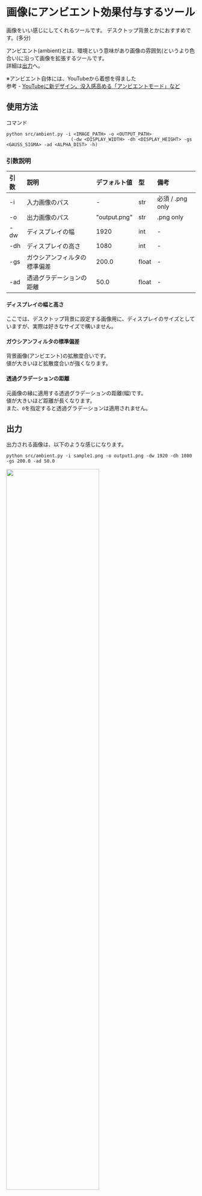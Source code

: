 # 画像にアンビエント効果付与するツール

画像をいい感じにしてくれるツールです。
デスクトップ背景とかにおすすめです。(多分)

アンビエント(ambient)とは、環境という意味があり画像の雰囲気(というより色合い)に沿って画像を拡張するツールです。<br>
詳細は[出力](#出力)へ。

※アンビエント自体には、YouTubeから着想を得ました<br>
参考 - [YouTubeに新デザイン。没入感高める「アンビエントモード」など](https://av.watch.impress.co.jp/docs/news/1450257.html)

## 使用方法

コマンド
```
python src/ambient.py -i <IMAGE_PATH> -o <OUTPUT_PATH>
                        (-dw <DISPLAY_WIDTH> -dh <DISPLAY_HEIGHT> -gs <GAUSS_SIGMA> -ad <ALPHA_DIST> -h)
```

### 引数説明

| 引数 | 説明 | デフォルト値 | 型 | 備考 |
|:---|:---|:---|:---|:---|
| -i | 入力画像のパス | - | str | 必須 / .png only |
| -o | 出力画像のパス | "output.png" | str | .png only |
| -dw | ディスプレイの幅 | 1920 | int | - |
| -dh | ディスプレイの高さ | 1080 | int | - |
| -gs | ガウシアンフィルタの標準偏差 | 200.0 | float | - |
| -ad | 透過グラデーションの距離 | 50.0 | float | - |

#### ディスプレイの幅と高さ

ここでは、デスクトップ背景に設定する画像用に、ディスプレイのサイズとしていますが、実際は好きなサイズで構いません。

#### ガウシアンフィルタの標準偏差

背景画像(アンビエント)の拡散度合いです。<br>
値が大きいほど拡散度合いが強くなります。

#### 透過グラデーションの距離

元画像の縁に適用する透過グラデーションの距離(幅)です。<br>
値が大きいほど距離が長くなります。<br>
また、`0`を指定すると透過グラデーションは適用されません。

## 出力

出力される画像は、以下のような感じになります。

```
python src/ambient.py -i sample1.png -o output1.png -dw 1920 -dh 1080 -gs 200.0 -ad 50.0
```
<img src="sample/output1.png" width="70%">

ガウシアンフィルタの標準偏差の変更
```
python src/ambient.py -i sample1.png -o output2.png -dw 1920 -dh 1080 -gs 80.0 -ad 50.0
```
<img src="sample/output2.png" width="70%">

透過グラデーションの距離の変更
```
python src/ambient.py -i sample1.png -o sample/output5.png -dw 1920 -dh 1080 -gs 200.0 -ad 20.0
```
<img src="sample/output3.png" width="70%">

```
python src/ambient.py -i sample1.png -o output3.png -dw 1920 -dh 1080 -gs 200.0 -ad 0.0
```
<img src="sample/output4.png" width="70%">

サイズの変更
```
python src/ambient.py -i sample1.png -o sample/output4.png -dw 900 -dh 900 -gs 200.0 -ad 50.0
```
<img src="sample/output5.png" width="70%">

---

出力された画像をデスクトップに適用するとこんな感じ。<br>
(嗜好がバレる....w)

<img src="image/desktop.png" width="70%">

## 経緯

### アスペクト比が16:9でない画像のデスクトップ背景は厳しい...

ゲームのキャプチャ画像を適当の大きさにトリミングして、デスクトップ背景に設定してみました。(セノくんかわいいね)<br>
デスクトップ背景設定にあたり、主に以下の４つの表示方法があります。("スパン"と"並べて表示"は目的外のため割愛)

![bad_example](image/bad_ex.jpg)

for translation
- a.ページ幅に合わせる
    - 良い
        - 余白がない
        - アスペクト比維持
    - 悪い
        - 外側が見切れてる
        - 画質が劣化
- b.画面のサイズに合わせる
    - 良い
        - アスペクト比維持
        - 見切れていない
    - 悪い
        - 余白がある
        - 画質が劣化
- c.中央に表示
    - 良い
        - アスペクト比維持
        - 見切れていない
        - 画質劣化がない
    - 悪い
        - 余白がある
- d.拡大して表示
    - 良い
        - 余白がない
        - 見切れていない
    - 悪い
        - 画質が劣化
        - アスペクト比が変わる (引き伸ばされる or 縮む)

アスペクト比が16:9でない画像をデスクトップ背景にしようとすると、なんだかしっくりこない...<br>
一番マシに思えるのが"中央に表示"で、画質劣化や見切れ、引き伸ばし/縮みがないです。(originalなので当然ではある)

そこで、この"中央に表示"で設定した際に生まれる余白をなんとかしたいなぁと思い、いい感じの方法を思いついたので実装しました。

## 説明及びサンプルに利用しているキャプチャ画像について

説明やサンプルとして利用しているキャプチャ画像は、オープンワールド・アクションRPG『原神』のゲーム内キャプチャ画像です。<br>
ゲーム内キャプチャ画像は次のガイドラインを遵守して利用しています。

- 株式会社miHoYo ネットワークサービスにおける著作物の利用に関するガイドライン<br>
    https://corp.mihoyo.co.jp/policy/guideline1.html

万が一、利用しているキャプチャ画像に対して、著作権侵害などの問題がある場合は、速やかに対処いたします。


